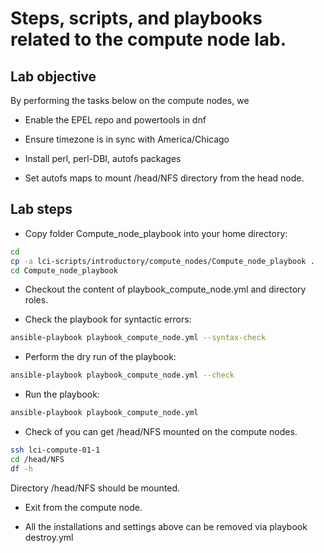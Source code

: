 # Steps, scripts, and playbooks related to the compute node lab. 

## Lab objective 

By performing the tasks below on the compute nodes, we

 - Enable the EPEL repo and powertools in dnf

 - Ensure timezone is in sync with America/Chicago

 - Install perl, perl-DBI, autofs packages

 - Set autofs maps to mount /head/NFS directory from the head node.

## Lab steps

- Copy folder Compute_node_playbook into your home directory:
```bash
cd
cp -a lci-scripts/introductory/compute_nodes/Compute_node_playbook .
cd Compute_node_playbook
```

- Checkout the content of playbook_compute_node.yml and directory roles.

- Check the playbook for syntactic errors:
```bash
ansible-playbook playbook_compute_node.yml --syntax-check 
```

- Perform the dry run of the playbook:
```bash
ansible-playbook playbook_compute_node.yml --check
```

- Run the playbook:
```bash
ansible-playbook playbook_compute_node.yml
```

- Check of you can get /head/NFS mounted on the compute nodes. 
```bash
ssh lci-compute-01-1
cd /head/NFS
df -h
```
Directory /head/NFS should be mounted.

- Exit from the compute node.

- All the installations and settings above can be removed via playbook destroy.yml


